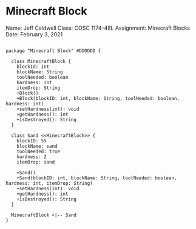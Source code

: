# Minecraft Block
Name: Jeff Caldwell
Class: COSC 1174-48L
Assignment: Minecraft Blocks
Date: February 3, 2021
```plantuml

package "Minecraft Block" #DDDDDD {

  class MinecraftBlock {
    blockId: int
    blockName: String
    toolNeeded: boolean
    hardness: int
    itemDrop: String 
    +Block()
    +Block(blockID: int, blockName: String, toolNeeded: boolean, hardness: int)
    +setHardness(int): void
    +getHardness(): int
    +isDestroyed(): String
  }
  
  class Sand <<MinecraftBlock>> {
    blockID: 55
    blockName: sand
    toolNeeded: true
    hardness: 2
    itemDrop: sand

    +Sand()
    +Sand(blockID: int, blockName: String, toolNeeded: boolean, hardness: int, itemDrop: String)
    +setHardness(int): void
    +getHardness(): int
    +isDestroyed(): String
  }

  MinecraftBlock <|-- Sand
}
```